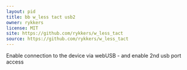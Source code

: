 ```yaml
---
layout: pid
title: bb w_less tact usb2
owner: rykkers
license: MIT
site: https://github.com/rykkers/w_less_tact
source: https://github.com/rykkers/w_less_tact
---
```


Enable connection to the device via webUSB - and enable 2nd usb port access

